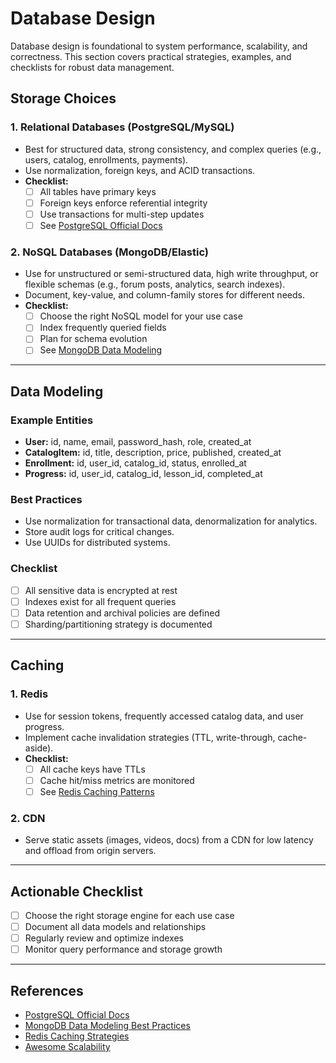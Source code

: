 
# Database Design

Database design is foundational to system performance, scalability, and correctness. This section covers practical strategies, examples, and checklists for robust data management.

## Storage Choices

### 1. Relational Databases (PostgreSQL/MySQL)
- Best for structured data, strong consistency, and complex queries (e.g., users, catalog, enrollments, payments).
- Use normalization, foreign keys, and ACID transactions.
- **Checklist:**
	- [ ] All tables have primary keys
	- [ ] Foreign keys enforce referential integrity
	- [ ] Use transactions for multi-step updates
	- [ ] See [PostgreSQL Official Docs](https://www.postgresql.org/docs/)

### 2. NoSQL Databases (MongoDB/Elastic)
- Use for unstructured or semi-structured data, high write throughput, or flexible schemas (e.g., forum posts, analytics, search indexes).
- Document, key-value, and column-family stores for different needs.
- **Checklist:**
	- [ ] Choose the right NoSQL model for your use case
	- [ ] Index frequently queried fields
	- [ ] Plan for schema evolution
	- [ ] See [MongoDB Data Modeling](https://www.mongodb.com/docs/manual/core/data-modeling-introduction/)

---

## Data Modeling

### Example Entities
- **User:** id, name, email, password_hash, role, created_at
- **CatalogItem:** id, title, description, price, published, created_at
- **Enrollment:** id, user_id, catalog_id, status, enrolled_at
- **Progress:** id, user_id, catalog_id, lesson_id, completed_at

### Best Practices
- Use normalization for transactional data, denormalization for analytics.
- Store audit logs for critical changes.
- Use UUIDs for distributed systems.

### Checklist
- [ ] All sensitive data is encrypted at rest
- [ ] Indexes exist for all frequent queries
- [ ] Data retention and archival policies are defined
- [ ] Sharding/partitioning strategy is documented

---

## Caching

### 1. Redis
- Use for session tokens, frequently accessed catalog data, and user progress.
- Implement cache invalidation strategies (TTL, write-through, cache-aside).
- **Checklist:**
	- [ ] All cache keys have TTLs
	- [ ] Cache hit/miss metrics are monitored
	- [ ] See [Redis Caching Patterns](https://redis.io/docs/management/cache/)

### 2. CDN
- Serve static assets (images, videos, docs) from a CDN for low latency and offload from origin servers.

---

## Actionable Checklist
- [ ] Choose the right storage engine for each use case
- [ ] Document all data models and relationships
- [ ] Regularly review and optimize indexes
- [ ] Monitor query performance and storage growth

---

## References
- [PostgreSQL Official Docs](https://www.postgresql.org/docs/)
- [MongoDB Data Modeling Best Practices](https://www.mongodb.com/docs/manual/core/data-modeling-introduction/)
- [Redis Caching Strategies](https://redis.io/docs/management/cache/)
- [Awesome Scalability](https://github.com/binhnguyennus/awesome-scalability)
